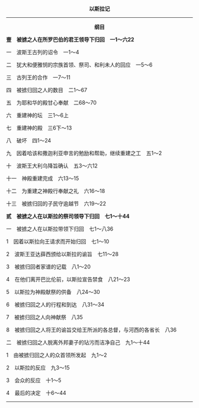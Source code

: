 <p style="text-align:center;font-weight:bold;">以斯拉记</p>

<hr>

<p style="text-align:center;font-weight:bold;">纲目</p>

<b>壹　被掳之人在所罗巴伯的君王领导下归回　一1～六22</b>

一　波斯王古列的诏令　一1～4

二　犹大和便雅悯的宗族首领、祭司、和利未人的回应　一5～6

三　古列王的合作　一7～11

四　被掳归回之人的数目　二1～67

五　为耶和华的殿甘心奉献　二68～70

六　重建神的坛　三1～6上

七　重建神的殿　三6下～13

八　破坏　四1～24

九　因着哈该和撒迦利亚申言的勉励和帮助，继续重建之工　五1～2

十　波斯王大利乌降旨确认　五3～六12

十一　神殿重建完成　六13～15

十二　为重建之神殿行奉献之礼　六16～18

十三　被掳归回的子民守逾越节　六19～22

<b>贰　被掳之人在以斯拉的祭司领导下归回　七1～十44</b>

一　被掳之人在以斯拉带领下归回　七1～八36

1　因着以斯拉向王请求而开始归回　七1～10

2　波斯王亚达薛西颁给以斯拉的谕旨　七11～28

3　被掳归回者家谱的记载　八1～20

4　在他们离开巴比伦前，以斯拉宣告禁食　八21～23

5　以斯拉为神殿献祭的供备　八24～30

6　被掳归回之人的行程和到达　八31～34

7　被掳归回之人向神献祭　八35

8　被掳归回之人将王的谕旨交给王所派的各总督，与河西的各省长　八36

二　被掳归回之人脱离外邦妻子的玷污而洁净自己　九1～十44

1　由被掳归回之人的众首领所发起　九1～2

2　以斯拉的反应　九3～15

3　会众的反应　十1～5

4　最后的决定　十6～44

<hr>

